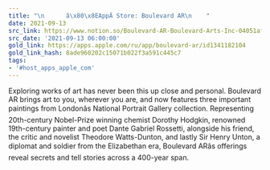 ```yaml
---
title: "\n      â\x80\x8EAppÂ Store: Boulevard AR\n    "
date: 2021-09-13
src_link: https://www.notion.so/Boulevard-AR-Boulevard-Arts-Inc-04051af2a2e642d394969b610ea23003
src_date: '2021-09-13 06:00:00'
gold_link: https://apps.apple.com/ru/app/boulevard-ar/id1341182104
gold_link_hash: 8ade960202c15071b022f3a591c445c7
tags:
- '#host_apps_apple_com'
---
```


Exploring works of art has never been this up close and personal. Boulevard AR brings art to you, wherever you are, and now features three important paintings from Londonâs National Portrait Gallery collection. Representing 20th-century Nobel-Prize winning chemist Dorothy Hodgkin, renowned 19th-century painter and poet Dante Gabriel Rossetti, alongside his friend, the critic and novelist Theodore Watts-Dunton, and lastly Sir Henry Unton, a diplomat and soldier from the Elizabethan era, Boulevard ARâs offerings reveal secrets and tell stories across a 400-year span.